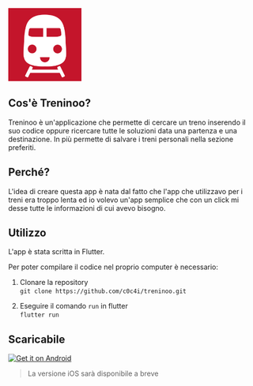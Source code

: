 <img src="assets/icon/icon.png" alt="Icon" width="148px"/>
 
## Cos'è Treninoo?

Treninoo è un'applicazione che permette di cercare un treno inserendo il suo codice oppure ricercare tutte le soluzioni data una partenza e una destinazione.
In più permette di salvare i treni personali nella sezione preferiti.

## Perché?

L'idea di creare questa app è nata dal fatto che l'app che utilizzavo per i treni era troppo lenta ed io volevo un'app semplice che con un click mi desse tutte le informazioni di cui avevo bisogno.

## Utilizzo

L'app è stata scritta in Flutter.

Per poter compilare il codice nel proprio computer è necessario:
1. Clonare la repository </br>
  `git clone https://github.com/c0c4i/treninoo.git`

2. Eseguire il comando `run` in flutter </br>
`flutter run`

## Scaricabile

[<img src="https://play.google.com/intl/en_us/badges/static/images/badges/it_badge_web_generic.png" alt="Get it on Android" height="80">](https://play.google.com/store/apps/details?id=it.samuelebesoli.treninoo)

> La versione iOS sarà disponibile a breve
